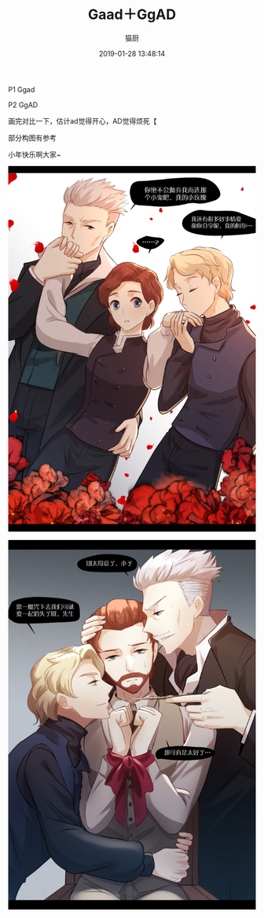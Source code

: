 ﻿---
layout: post
title: Gaad＋GgAD
date: 2019-01-28 13:48:14
updated: 2019-01-28 14:38:30
comments: true
categories: [Photo]
tags: [格邓, ggad]
author: "猫厨"
description: ""
toc: true
---

<p>P1 Ggad</p> 
<p>P2 GgAD</p> 
<p>画完对比一下，估计ad觉得开心，AD觉得烦死【</p> 
<p>部分构图有参考</p> 
<p>小年快乐啊大家~</p>

![](https://raw.githubusercontent.com/alicewish/meowchain247/master/img_cVZNdzJtQk9JV2RJcmloV0NhYWRvSjJXY0ljaXRsYVFSVzRVTkJOY3lOQTJ4NCtTR3Z6dEJnPT0.jpg)

![](https://raw.githubusercontent.com/alicewish/meowchain247/master/img_cVZNdzJtQk9JV2Y3NUZ2NzZ6Z1NaRmV3SUlydEdBVW9Xakpxc0ppSG1PWXhaak5vcnpURm9nPT0.jpg)
